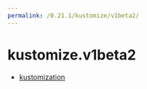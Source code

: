 ```yaml
---
permalink: /0.21.1/kustomize/v1beta2/
---
```


# kustomize.v1beta2



* [kustomization](kustomization.md)